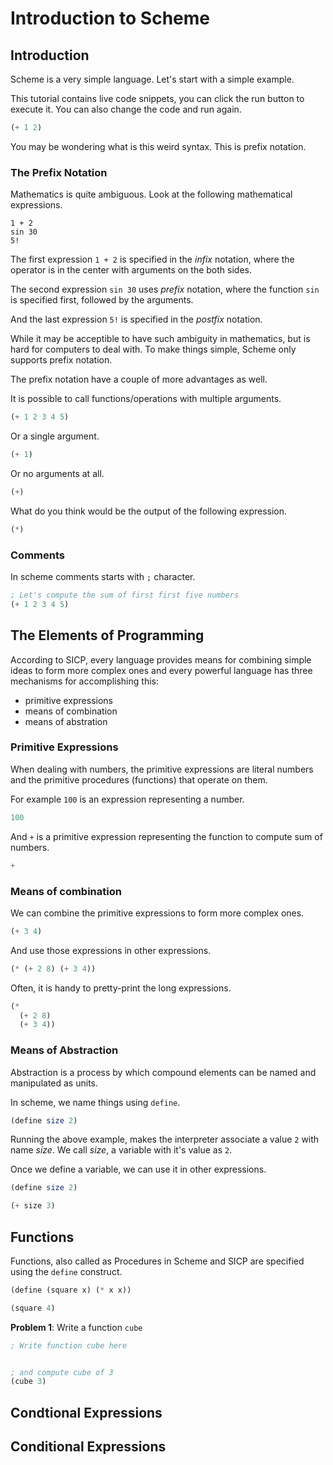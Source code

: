 # Introduction to Scheme

## Introduction

Scheme is a very simple language. Let's start with a simple example.

This tutorial contains live code snippets, you can click the run button to execute it. You can also change the code and run again.

```{.scheme .feather}
(+ 1 2)
```

You may be wondering what is this weird syntax. This is prefix notation.

### The Prefix Notation

Mathematics is quite ambiguous. Look at the following mathematical expressions.

```
1 + 2
sin 30
5!
```

The first expression `1 + 2` is specified in the _infix_ notation, where the operator is in the center with arguments on the both sides.

The second expression `sin 30` uses _prefix_ notation, where the function `sin` is specified first, followed by the arguments.

And the last expression `5!` is specified in the _postfix_ notation.

While it may be acceptible to have such ambiguity in mathematics, but is hard for computers to deal with. To make things simple, Scheme only supports prefix notation.

The prefix notation have a couple of more advantages as well.

It is possible to call functions/operations with multiple arguments.

```{.scheme .feather}
(+ 1 2 3 4 5)
```

Or a single argument.

```{.scheme .feather}
(+ 1)
```

Or no arguments at all.

```{.scheme .feather}
(+)
```

What do you think would be the output of the following expression.

```{.scheme .feather}
(*)
```

### Comments

In scheme comments starts with `;` character.

```{.scheme .feather}
; Let's compute the sum of first first five numbers
(+ 1 2 3 4 5)
```

## The Elements of Programming

According to SICP, every language provides means for combining simple ideas to form more complex ones and every powerful language has three mechanisms for accomplishing this:

* primitive expressions
* means of combination
* means of abstration

### Primitive Expressions

When dealing with numbers, the primitive expressions are literal numbers and the primitive procedures (functions) that operate on them.

For example `100` is an expression representing a number.

```{.scheme .feather}
100
```

And `+` is a primitive expression representing the function to compute sum of numbers.

```{.scheme .feather}
+
```

### Means of combination

We can combine the primitive expressions to form more complex ones.

```{.scheme .feather}
(+ 3 4)
```

And use those expressions in other expressions.

```{.scheme .feather}
(* (+ 2 8) (+ 3 4))
```

Often, it is handy to pretty-print the long expressions.

```{.scheme .feather}
(*
  (+ 2 8)
  (+ 3 4))
```

### Means of Abstraction

Abstraction is a process by which compound elements can be named and manipulated as units.

In scheme, we name things using `define`.

```{.scheme .feather}
(define size 2)
```

Running the above example, makes the interpreter associate a value `2` with name _size_. We call _size_, a variable with it's value as `2`.

Once we define a variable, we can use it in other expressions.

```{.scheme .feather}
(define size 2)

(+ size 3)
```

## Functions

Functions, also called as Procedures in Scheme and SICP are specified using the `define` construct.

```{.scheme .feather}
(define (square x) (* x x))

(square 4)
```

**Problem 1**: Write a function `cube`

```{.scheme .feather}
; Write function cube here


; and compute cube of 3
(cube 3)
```

## Condtional Expressions



## Conditional Expressions